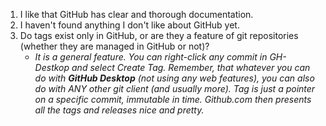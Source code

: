 1. I like that GitHub has clear and thorough documentation.
2. I haven't found anything I don't like about GitHub yet.
3. Do tags exist only in GitHub, or are they a feature of git repositories (whether they are managed in GitHub or not)?
   - *It is a general feature. You can right-click any commit in GH-Destkop and select Create Tag. Remember, that whatever you can do with **GitHub Desktop** (not using any web features), you can also do with ANY other git client (and usually more). Tag is just a pointer on a specific commit, immutable in time. Github.com then presents all the tags and releases nice and pretty.*

